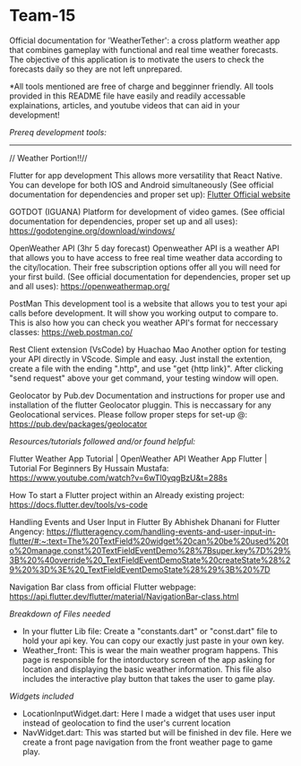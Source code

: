 # Team-15

Official documentation for 'WeatherTether': a cross platform weather app that combines gameplay with functional and real time weather forecasts. The objective of this application is to motivate the users to check the forecasts daily so they are not left unprepared. 

*All tools mentioned are free of charge and begginner friendly. All tools provided in this README file have easily and readily accessable explainations, articles, and youtube videos that can aid in your development!

*Prereq development tools:*

*****************************************************************************************************************
// Weather Portion!!//



Flutter for app development
    This allows more versatility that React Native. You can develope for both IOS and Android simultaneously (See official documentation for dependencies and proper set up): [Flutter Official website](https://flutter.dev/multi-platform/mobile)

GOTDOT (IGUANA)
    Platform for development of video games. (See official documentation for dependencies, proper set up and all uses): https://godotengine.org/download/windows/

OpenWeather API (3hr 5 day forecast)
    Openweather API is a weather API that allows you to have access to free real time weather data according to the city/location. Their free subscription options offer all you will need for your first build. (See official documentation for dependencies, proper set up and all uses): https://openweathermap.org/

PostMan
    This development tool is a website that allows you to test your api calls before development. It will show you working output to compare to. This is also how you can check you weather API's format for neccessary classes: https://web.postman.co/

Rest Client extension (VsCode) by Huachao Mao
    Another option for testing your API directly in VScode. Simple and easy. Just install the extention, create a file with the ending ".http", and use "get {http link}". After clicking "send request" above your get command, your testing window will open.

Geolocator by Pub.dev
    Documentation and instructions for proper use and installation of the flutter Geolocator pluggin. This is neccassary for any Geolocational services. Please follow proper steps for set-up @: https://pub.dev/packages/geolocator


*Resources/tutorials followed and/or found helpful:*

Flutter Weather App Tutorial | OpenWeather API Weather App Flutter | Tutorial For Beginners By Hussain Mustafa:  https://www.youtube.com/watch?v=6wTl0yqgBzU&t=288s

How To start a Flutter project within an Already existing project: https://docs.flutter.dev/tools/vs-code

Handling Events and User Input in Flutter By Abhishek Dhanani for Flutter Angency: https://flutteragency.com/handling-events-and-user-input-in-flutter/#:~:text=The%20TextField%20widget%20can%20be%20used%20to%20manage,const%20TextFieldEventDemo%28%7Bsuper.key%7D%29%3B%20%40override%20_TextFieldEventDemoState%20createState%28%29%20%3D%3E%20_TextFieldEventDemoState%28%29%3B%20%7D

Navigation Bar class from official Flutter webpage:\
https://api.flutter.dev/flutter/material/NavigationBar-class.html


*Breakdown of Files needed*
- In your flutter Lib file: Create a "constants.dart" or "const.dart" file to hold your api key. You can copy our exactly just paste in your own key.
- Weather_front: This is wear the main weather program happens. This page is responsible for the intorductory screen of the app asking for location and displaying the basic weather information. This file also includes the interactive play button that takes the user to game play.

*Widgets included*
- LocationInputWidget.dart: Here I made a widget that uses user input instead of geolocation to find the user's current location
- NavWidget.dart: This was started but will be finished in dev file. Here we create a front page navigation from the front weather page to game play. 

